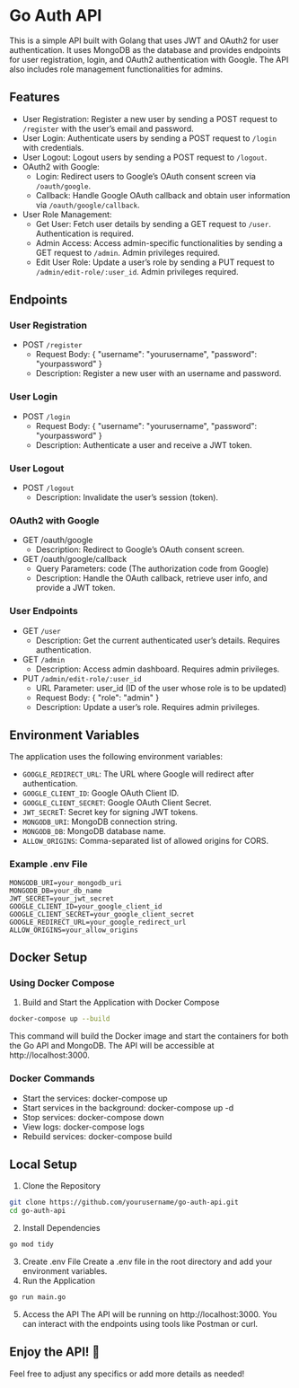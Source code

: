 # Go Auth API

This is a simple API built with Golang that uses JWT and OAuth2 for user authentication. It uses MongoDB as the database and provides endpoints for user registration, login, and OAuth2 authentication with Google. The API also includes role management functionalities for admins.

## Features

- User Registration: Register a new user by sending a POST request to `/register` with the user’s email and password.
- User Login: Authenticate users by sending a POST request to `/login` with credentials.
- User Logout: Logout users by sending a POST request to `/logout`.
- OAuth2 with Google:
  - Login: Redirect users to Google’s OAuth consent screen via `/oauth/google`.
  - Callback: Handle Google OAuth callback and obtain user information via `/oauth/google/callback`.
- User Role Management:
  - Get User: Fetch user details by sending a GET request to `/user`. Authentication is required.
  - Admin Access: Access admin-specific functionalities by sending a GET request to `/admin`. Admin privileges required.
  - Edit User Role: Update a user’s role by sending a PUT request to `/admin/edit-role/:user_id`. Admin privileges required.

## Endpoints

### User Registration

- POST `/register`
  - Request Body: { "username": "yourusername", "password": "yourpassword" }
  - Description: Register a new user with an username and password.

### User Login

- POST `/login`
  - Request Body: { "username": "yourusername", "password": "yourpassword" }
  - Description: Authenticate a user and receive a JWT token.

### User Logout

- POST `/logout`
  - Description: Invalidate the user’s session (token).

### OAuth2 with Google

- GET /oauth/google
  - Description: Redirect to Google’s OAuth consent screen.
- GET /oauth/google/callback
  - Query Parameters: code (The authorization code from Google)
  - Description: Handle the OAuth callback, retrieve user info, and provide a JWT token.

### User Endpoints

- GET `/user`
  - Description: Get the current authenticated user’s details. Requires authentication.
- GET `/admin`
  - Description: Access admin dashboard. Requires admin privileges.
- PUT `/admin/edit-role/:user_id`
  - URL Parameter: user_id (ID of the user whose role is to be updated)
  - Request Body: { "role": "admin" }
  - Description: Update a user’s role. Requires admin privileges.

## Environment Variables

The application uses the following environment variables:

- `GOOGLE_REDIRECT_URL`: The URL where Google will redirect after authentication.
- `GOOGLE_CLIENT_ID`: Google OAuth Client ID.
- `GOOGLE_CLIENT_SECRET`: Google OAuth Client Secret.
- `JWT_SECRE`T: Secret key for signing JWT tokens.
- `MONGODB_URI`: MongoDB connection string.
- `MONGODB_DB`: MongoDB database name.
- `ALLOW_ORIGINS`: Comma-separated list of allowed origins for CORS.

### Example .env File

```.env
MONGODB_URI=your_mongodb_uri
MONGODB_DB=your_db_name
JWT_SECRET=your_jwt_secret
GOOGLE_CLIENT_ID=your_google_client_id
GOOGLE_CLIENT_SECRET=your_google_client_secret
GOOGLE_REDIRECT_URL=your_google_redirect_url
ALLOW_ORIGINS=your_allow_origins
```

## Docker Setup

### Using Docker Compose

1. Build and Start the Application with Docker Compose

```bash
docker-compose up --build
```

This command will build the Docker image and start the containers for both the Go API and MongoDB. The API will be accessible at http://localhost:3000.

### Docker Commands

- Start the services: docker-compose up
- Start services in the background: docker-compose up -d
- Stop services: docker-compose down
- View logs: docker-compose logs
- Rebuild services: docker-compose build

## Local Setup

1. Clone the Repository

```bash
git clone https://github.com/yourusername/go-auth-api.git
cd go-auth-api
```

2. Install Dependencies

```bash
go mod tidy
```

3. Create .env File
   Create a .env file in the root directory and add your environment variables.
4. Run the Application

```bash
go run main.go
```

5. Access the API
   The API will be running on http://localhost:3000. You can interact with the endpoints using tools like Postman or curl.

## Enjoy the API! 🚀

Feel free to adjust any specifics or add more details as needed!